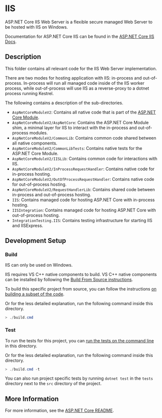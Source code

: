 # IIS

ASP.NET Core IIS Web Server is a flexible secure managed Web Server to be hosted with IIS on Windows.

Documentation for ASP.NET Core IIS can be found in the [ASP.NET Core IIS Docs](https://docs.microsoft.com/aspnet/core/fundamentals/servers/iis/).

## Description

This folder contains all relevant code for the IIS Web Server implementation.

There are two modes for hosting application with IIS: in-process and out-of-process. In-process will run all managed code inside of the IIS worker process, while out-of-process will use IIS as a reverse-proxy to a dotnet process running Kestrel.

The following contains a description of the sub-directories.

- `AspNetCoreModuleV2`: Contains all native code that is part of the [ASP.NET Core Module](https://docs.microsoft.com/aspnet/core/host-and-deploy/aspnet-core-module?view=aspnetcore-5.0).
- `AspNetCoreModuleV2/AspNetCore`: Contains the ASP.NET Core Module shim, a minimal layer for IIS to interact with the in-process and out-of-process modules.
- `AspNetCoreModuleV2/CommonLib`: Contains common code shared between all native components.
- `AspNetCoreModuleV2/CommonLibTests`: Contains native tests for the ASP.NET Core Module.
- `AspNetCoreModuleV2/IISLib`: Contains common code for interactions with IIS.
- `AspNetCoreModuleV2/InProcessRequestHandler`: Contains native code for in-process hosting.
- `AspNetCoreModuleV2/OutOfProcessRequestHandler`: Contains native code for out-of-process hosting.
- `AspNetCoreModuleV2/RequestHandlerLib`: Contains shared code between in-process and out-of-process hosting.
- `IIS`: Contains managed code for hosting ASP.NET Core with in-process hosting.
- `IISIntegration`: Contains managed code for hosting ASP.NET Core with out-of-process hosting.
- `IntegrationTesting.IIS`: Contains testing infrastructure for starting IIS and IISExpress.

## Development Setup

### Build

IIS can only be used on Windows.

IIS requires VS C++ native components to build. VS C++ native components can be installed by following the [Build From Source instructions](https://github.com/dotnet/aspnetcore/blob/main/docs/BuildFromSource.md#on-windows).

To build this specific project from source, you can follow the instructions [on building a subset of the code](https://github.com/dotnet/aspnetcore/blob/main/docs/BuildFromSource.md#building-a-subset-of-the-code).

Or for the less detailed explanation, run the following command inside this directory.
```powershell
> ./build.cmd
```

### Test

To run the tests for this project, you can [run the tests on the command line](https://github.com/dotnet/aspnetcore/blob/main/docs/BuildFromSource.md#running-tests-on-command-line) in this directory.

Or for the less detailed explanation, run the following command inside this directory.
```powershell
> ./build.cmd -t
```

You can also run project specific tests by running `dotnet test` in the `tests` directory next to the `src` directory of the project.

## More Information

For more information, see the [ASP.NET Core README](../../../README.md).

